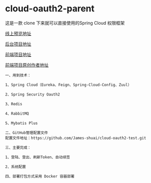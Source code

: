 # cloud-oauth2-parent

这是一款 clone 下来就可以直接使用的Spring Cloud 权限框架

[线上预览地址](http://39.96.167.196)

[后台项目地址](https://github.com/James-shuai/cloud-oauth2-parent.git)

[前端项目地址](https://github.com/James-shuai/vue-manage-system.git)

[前端项目原创作者地址](https://github.com/lin-xin/vue-manage-system.git)


    一、用到技术：

    1、Spring Cloud（Eureka、Feign、Spring-Cloud-Config、Zuul）

    2、Spring Security Oauth2

    3、Redis

    4、RabbitMQ
    
    5、Mybatis Plus
    
    二、GitHub管理配置文件
    配置文件地址：https://github.com/James-shuai/cloud-oauth2-test.git

    三、主要完成：

    1、登陆、登出、刷新Token、自动续签

    2、系统配置
    
    四、部署打包方式采用 Docker 容器部署
